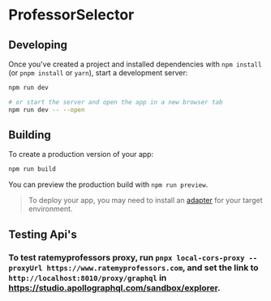 # ProfessorSelector

## Developing

Once you've created a project and installed dependencies with `npm install` (or `pnpm install` or `yarn`), start a development server:

```bash
npm run dev

# or start the server and open the app in a new browser tab
npm run dev -- --open
```

## Building

To create a production version of your app:

```bash
npm run build
```

You can preview the production build with `npm run preview`.

> To deploy your app, you may need to install an [adapter](https://kit.svelte.dev/docs/adapters) for your target environment.


## Testing Api's
### To test ratemyprofessors proxy, run `pnpx local-cors-proxy --proxyUrl https://www.ratemyprofessors.com`, and set the link to `http://localhost:8010/proxy/graphql` in https://studio.apollographql.com/sandbox/explorer.